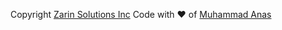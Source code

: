 <p>Copyright <a href="https://zarin.solutions" title="Marketing &amp; Software Company">Zarin Solutions Inc</a> Code with &hearts; of <a href="https://anas.zarin.solutions" target="_blank" rel="noopener" title="Sar Software &amp; Web Engineer">Muhammad Anas</a></p>
